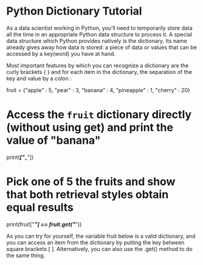 # Python Dictionary Tutorial

As a data scientist working in Python, you’ll need to temporarily store data all the time in an appropriate Python data structure to process it. A special data structure which Python provides natively is the dictionary. Its name already gives away how data is stored: a piece of data or values that can be accessed by a key(word) you have at hand.

Most important features by which you can recognize a dictionary are the curly brackets { } and for each item in the dictionary, the separation of the key and value by a colon :


fruit = {"apple" : 5, "pear" : 3, "banana" : 4, "pineapple" : 1, "cherry" : 20}

# Access the `fruit` dictionary directly (without using get) and print the value of "banana"
print(_____["______"])

# Pick one of 5 the fruits and show that both retrieval styles obtain equal results
print(fruit["_____"] == fruit.get("_____"))

As you can try for yourself, the variable fruit below is a valid dictionary, and you can access an item from the dictionary by putting the key between square brackets [ ]. Alternatively, you can also use the .get() method to do the same thing.
